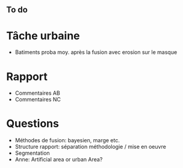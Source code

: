 ## To do

# Tâche urbaine
- Batiments proba moy. après la fusion avec erosion sur le masque

# Rapport
- Commentaires AB
- Commentaires NC

# Questions
- Méthodes de fusion: bayesien, marge etc.
- Structure rapport: séparation méthodologie / mise en oeuvre
- Segmentation
- Anne: Artificial area or urban Area?

